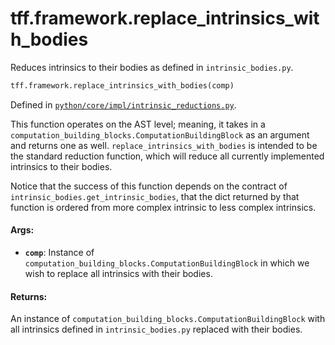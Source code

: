 <div itemscope itemtype="http://developers.google.com/ReferenceObject">
<meta itemprop="name" content="tff.framework.replace_intrinsics_with_bodies" />
<meta itemprop="path" content="Stable" />
</div>

# tff.framework.replace_intrinsics_with_bodies

Reduces intrinsics to their bodies as defined in `intrinsic_bodies.py`.

```python
tff.framework.replace_intrinsics_with_bodies(comp)
```

Defined in
[`python/core/impl/intrinsic_reductions.py`](http://github.com/tensorflow/federated/tree/master/tensorflow_federated/python/core/impl/intrinsic_reductions.py).

<!-- Placeholder for "Used in" -->

This function operates on the AST level; meaning, it takes in a
`computation_building_blocks.ComputationBuildingBlock` as an argument and
returns one as well. `replace_intrinsics_with_bodies` is intended to be the
standard reduction function, which will reduce all currently implemented
intrinsics to their bodies.

Notice that the success of this function depends on the contract of
`intrinsic_bodies.get_intrinsic_bodies`, that the dict returned by that function
is ordered from more complex intrinsic to less complex intrinsics.

#### Args:

*   <b>`comp`</b>: Instance of
    `computation_building_blocks.ComputationBuildingBlock` in which we wish to
    replace all intrinsics with their bodies.

#### Returns:

An instance of `computation_building_blocks.ComputationBuildingBlock` with all
intrinsics defined in `intrinsic_bodies.py` replaced with their bodies.
